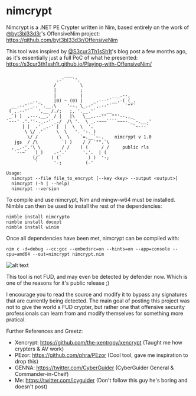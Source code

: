 # nimcrypt
Nimcrypt is a .NET PE Crypter written in Nim, based entirely on the work of [@byt3bl33d3r](https://github.com/byt3bl33d3r)'s OffensiveNim project: https://github.com/byt3bl33d3r/OffensiveNim

This tool was inspired by [@S3cur3Th1sSh1t](https://github.com/S3cur3Th1sSh1t)'s blog post a few months ago, as it's essentially just a full PoC of what he presented: https://s3cur3th1ssh1t.github.io/Playing-with-OffensiveNim/

```
                      ___                               
                   .-'   `'.                            
                  /         \                           
                  |         ;                           
                  |         |           ___.--,         
         _.._     |0) ~ (0) |    _.---'`__.-( (_.       
  __.--'`_.. '.__.\    '--. \_.-' ,.--'`     `""`       
 ( ,.--'`   ',__ /./;   ;, '.__.'`    __                
 _`) )  .---.__.' / |   |\   \__..--""  ""'--.,_        
`---' .'.''-._.-'`_./  /\ '.  \ _.-~~~````~~~-._`-.__.' 
      | |  .' _.-' |  |  \  \  '.               `~---`  
       \ \/ .'     \  \   '. '-._)                      
        \/ /        \  \    `=.__`~-.    nimcrypt v 1.0 
   jgs  / /\         `) )    / / `"".`\                 
  , _.-'.'\ \        / /    ( (     / /     public rls  
   `--~`   ) )    .-'.'      '.'.  | (                  
          (/`    ( (`          ) )  '-;                 
           `      '-;         (-'                       

Usage:
  nimcrypt --file file_to_encrypt [--key <key> --output <output>]
  nimcrypt (-h | --help)
  nimcrypt --version
```

To compile and use nimcrypt, Nim and mingw-w64 must be installed. Nimble can then be used to install the rest of the dependencies:

```
nimble install nimcrypto
nimble install docopt
nimble install winim
```

Once all dependencies have been met, nimcrypt can be compiled with:
```
nim c -d=debug --cc:gcc --embedsrc=on --hints=on --app=console --cpu=amd64 --out=nimcrypt nimcrypt.nim
```


![alt text](https://i.imgur.com/TU6yGWj.gif)

This tool is not FUD, and may even be detected by defender now. Which is one of the reasons for it's public release ;)

I encourage you to read the source and modify it to bypass any signatures that are currently being detected. The main goal of posting this project was not to give the world a FUD crypter, but rather one that offensive security professionals can learn from and modify themselves for something more pratical.

Further References and Greetz:
* Xencrypt: https://github.com/the-xentropy/xencrypt (Taught me how crypters & AV work)
* PEzor: https://github.com/phra/PEzor (Cool tool, gave me inspiration to drop this)
* GENNA: https://twitter.com/CyberGuider (CyberGuider General & Commander-in-Cheif)
* Me: https://twitter.com/icyguider (Don't follow this guy he's boring and doesn't post)
